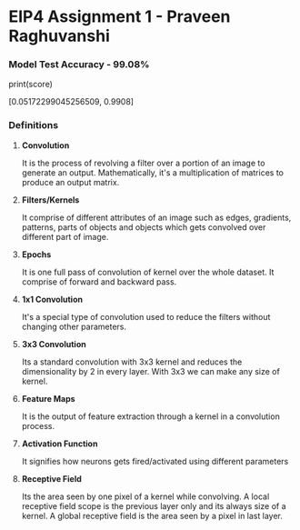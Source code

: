 # EIP4 Assignment 1 - Praveen Raghuvanshi

### Model Test Accuracy - 99.08%

print(score)

 [0.05172299045256509, 0.9908] 



### Definitions

1. **Convolution**

   It is the process of revolving a filter over a portion of an image to generate an output. Mathematically, it's a multiplication of matrices to produce an output matrix. 

2. **Filters/Kernels**

   It comprise of different attributes of an image such as edges, gradients, patterns, parts of objects and objects which gets convolved over different part of image.

3. **Epochs**

   It is one full pass of convolution of kernel over the whole dataset. It comprise of forward and backward pass.

4. **1x1 Convolution**

   It's a special type of convolution used to reduce the filters without changing other parameters.

5. **3x3 Convolution**

   Its a standard convolution with 3x3 kernel and reduces the dimensionality by 2 in every layer.  With 3x3 we can make any size of kernel.

6. **Feature Maps**

    It is the output of feature extraction through a kernel in a convolution process. 

7. **Activation Function**

   It signifies how neurons gets fired/activated using different parameters

8. **Receptive Field**

   Its the area seen by one pixel of a kernel while convolving. A local receptive field scope is the previous layer only and its always size of a kernel. A global receptive field is the area seen by a pixel in last layer.